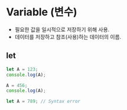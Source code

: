 # **Variable (변수)**

- 필요한 값을 일시적으로 저장하기 위해 사용.
- 데이터를 저장하고 참조(사용)하는 데이터의 이름.

## let

```jsx
let A = 123;
console.log(A);

A = 456;
console.log(A);

let A = 789; // Syntax error
```
